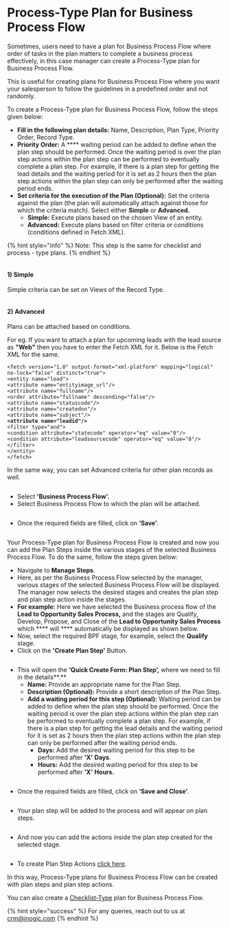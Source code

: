 # Process-Type Plan for Business Process Flow

Sometimes, users need to have a plan for Business Process Flow where order of tasks in the plan matters to complete a business process effectively, in this case manager can create a Process-Type plan for Business Process Flow.

This is useful for creating plans for Business Process Flow where you want your salesperson to follow the guidelines in a predefined order and not randomly.

To create a Process-Type plan for Business Process Flow, follow the steps given below:&#x20;

* **Fill in the following plan details:** Name, Description, Plan Type, Priority Order, Record Type.
* **Priority Order:** A **** waiting period can be added to define when the plan step should be performed. Once the waiting period is over the plan step actions within the plan step can be performed to eventually complete a plan step. For example, if there is a plan step for getting the lead details and the waiting period for it is set as 2 hours then the plan step actions within the plan step can only be performed after the waiting period ends.
* **Set criteria for the execution of the Plan (Optional):** Set the criteria against the plan (the plan will automatically attach against those for which the criteria match). Select either **Simple** or **Advanced.**
  * **Simple:** Execute plans based on the chosen View of an entity.
  * **Advanced:** Execute plans based on filter criteria or conditions (conditions defined in Fetch XML).

{% hint style="info" %}
Note: This step is the same for checklist and process - type plans.
{% endhint %}

<figure><img src="../../../../.gitbook/assets/BPF new 2.png" alt=""><figcaption></figcaption></figure>

#### **1)    Simple**&#x20;

Simple criteria can be set on Views of the Record Type.

<figure><img src="../../../../.gitbook/assets/BPF new 3.png" alt=""><figcaption></figcaption></figure>

#### 2) Advanced&#x20;

Plans can be attached based on conditions.&#x20;

For eg. If you want to attach a plan for upcoming leads with the lead source as **"Web"** then you have to enter the Fetch XML for it. Below is the Fetch XML for the same.

<pre><code>&#x3C;fetch version="1.0" output-format="xml-platform" mapping="logical" no-lock="false" distinct="true">
&#x3C;entity name="lead">
&#x3C;attribute name="entityimage_url"/>
&#x3C;attribute name="fullname"/>
&#x3C;order attribute="fullname" descending="false"/>
&#x3C;attribute name="statuscode"/>
&#x3C;attribute name="createdon"/>
&#x3C;attribute name="subject"/>
<strong>&#x3C;attribute name="leadid"/>
</strong>&#x3C;filter type="and">
&#x3C;condition attribute="statecode" operator="eq" value="0"/>
&#x3C;condition attribute="leadsourcecode" operator="eq" value="8"/>
&#x3C;/filter>
&#x3C;/entity>
&#x3C;/fetch></code></pre>

In the same way, you can set Advanced criteria for other plan records as well.

<figure><img src="../../../../.gitbook/assets/BPF new 4.png" alt=""><figcaption></figcaption></figure>

* Select **'Business Process Flow'.**
* Select Business Process Flow to which the plan will be attached.

<figure><img src="../../../../.gitbook/assets/BPF new 6.png" alt=""><figcaption></figcaption></figure>

* Once the required fields are filled, click on **‘Save’**.

<figure><img src="../../../../.gitbook/assets/BPF new 8 (1).png" alt=""><figcaption></figcaption></figure>

Your Process-Type plan for Business Process Flow is created and now you can add the Plan Steps inside the various stages of the selected Business Process Flow. To do the same, follow the steps given below:

* Navigate to **Manage Steps**.
* Here, as per the Business Process Flow selected by the manager, various stages of the selected Business Process Flow will be displayed. The manager now selects the desired stages and creates the plan step and plan step action inside the stages.
* **For example:** Here we have selected the Business process flow of the **Lead to Opportunity Sales Process,** and the stages are Qualify, Develop, Propose, and Close of the **Lead to Opportunity Sales Process** which **** will **** automatically be displayed as shown below.
* Now, select the required BPF stage, for example, select the **Qualify** stage.
* Click on the **'Create Plan Step'** Button.

<figure><img src="../../../../.gitbook/assets/BPF steps 1 (1).png" alt=""><figcaption></figcaption></figure>

* This will open the **‘Quick Create Form: Plan Step’,** where we need to fill in the details**.**
  * **Name:** Provide an appropriate name for the Plan Step.
  * **Description (Optional):** Provide a short description of the Plan Step.
  * **Add a waiting period for this step (Optional):** Waiting period can be added to define when the plan step should be performed. Once the waiting period is over the plan step actions within the plan step can be performed to eventually complete a plan step. For example, if there is a plan step for getting the lead details and the waiting period for it is set as 2 hours then the plan step actions within the plan step can only be performed after the waiting period ends.
    * **Days:** Add the desired waiting period for this step to be performed after **'X'** **Days**.
    * **Hours:** Add the desired waiting period for this step to be performed after **'X'** **Hours.**

<figure><img src="../../../../.gitbook/assets/BPF step 3 (1) (1).png" alt=""><figcaption></figcaption></figure>

* Once the required fields are filled, click on **‘Save and Close’**.

<figure><img src="../../../../.gitbook/assets/BPF step 3.png" alt=""><figcaption></figcaption></figure>

* Your plan step will be added to the process and will appear on plan steps.

<figure><img src="../../../../.gitbook/assets/BPF step 4 (1).png" alt=""><figcaption></figcaption></figure>

* And now you can add the actions inside the plan step created for the selected stage.

<figure><img src="../../../../.gitbook/assets/BPF_ 14.png" alt=""><figcaption></figcaption></figure>

* To create Plan Step Actions [click here](https://docs.inogic.com/business-process-checklist/configuration/configuration-for-plans-process/plan-step-action).

In this way, Process-Type plans for Business Process Flow can be created with plan steps and plan step actions.

You can also create a [Checklist-Type](https://docs.inogic.com/business-process-checklist/features/manage-plans/create-plan-for-business-process-flow/checklist-type-plan-for-business-process-flow) plan for Business Process Flow.

{% hint style="success" %}
For any queries, reach out to us at [crm@inogic.com](mailto:crm@inogic.com)
{% endhint %}
